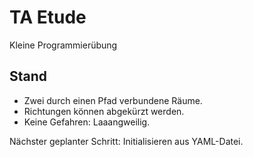 # TA Etude

Kleine Programmierübung

## Stand

- Zwei durch einen Pfad verbundene Räume.
- Richtungen können abgekürzt werden.
- Keine Gefahren: Laaangweilig.

Nächster geplanter Schritt: Initialisieren aus YAML-Datei.
